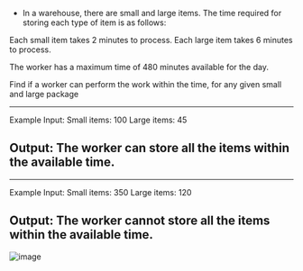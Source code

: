 
- In a warehouse, there are small and large items. The time required for storing each type of item is as follows:

Each small item takes 2 minutes to process.
Each large item takes 6 minutes to process.

The worker has a maximum time of 480 minutes available for the day.

Find if a worker can perform the work within the time, for any given 
small and large package

------------------------------------------------------------------------------------
Example Input:
Small items: 100 
Large items: 45

Output:
The worker can store all the items within the available time.
------------------------------------------------------------------------------------
------------------------------------------------------------------------------------
Example Input:
Small items: 350 
Large items: 120

Output:
The worker cannot store all the items within the available time.
-------------------------------------------------------------------------------------

![image](https://github.com/user-attachments/assets/b2383793-c115-4719-b21e-77b0c92f934d)

